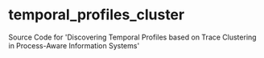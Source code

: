# temporal_profiles_cluster
Source Code for 'Discovering Temporal Profiles based on Trace Clustering in Process-Aware Information Systems'
